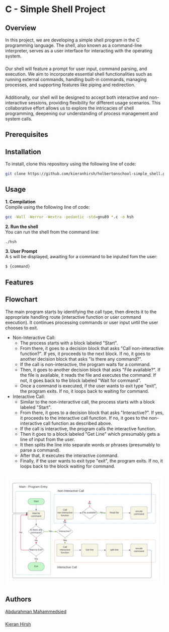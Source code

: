 # C - Simple Shell Project

## Overview
In this project, we are developing a simple shell program in the C programming language. The shell, also known as a command-line interpreter, serves as a user interface for interacting with the operating system.
###
Our shell will feature a prompt for user input, command parsing, and execution. We aim to incorporate essential shell functionalities such as running external commands, handling built-in commands, managing processes, and supporting features like piping and redirection. 
###
Additionally, our shell will be designed to accept both interactive and non-interactive sessions, providing flexibility for different usage scenarios. This collaborative effort allows us to explore the intricacies of shell programming, deepening our understanding of process management and system calls.

## Prerequisites


## Installation

To install, clone this repository using the following line of code:
```sh
git clone https://github.com/kieranhirsh/holbertonschool-simple_shell.git
```

## Usage

**1. Compilation**<br>
Compile using the following line of code:
```sh
gcc -Wall -Werror -Wextra -pedantic -std=gnu89 *.c -o hsh
```

**2. Run the shell**<br>
You can run the shell from the command line:
```sh
./hsh
```

**3. User Prompt**<br>
A ```$``` will be displayed, awaiting for a command to be inputed fom the user:
```bash
$ {command}
```


## Features


## Flowchart
The main program starts by identifying the call type, then directs it to the appropriate handling route (interactive function or user command execution). It continues processing commands or user input until the user chooses to exit.
- Non-Interactive Call:
  - The process starts with a block labeled "Start".
  - From there, it goes to a decision block that asks "Call non-interactive function?". If yes, it proceeds to the next block. If no, it goes to another decision block that asks "Is there any command?".
  - If the call is non-interactive, the program waits for a command.
  - Then, it goes to another decision block that asks "File available?". If the file is available, it reads the file and executes the command. If not, it goes back to the block labeled "Wait for command".
  - Once a command is executed, if the user wants to exit type "exit", the program exits. If no, it loops back to waiting for command.
- Interactive Call:
  - Similar to the non-interactive call, the process starts with a block labeled "Start".
  - From there, it goes to a decision block that asks "Interactive?". If yes, it proceeds to the interactive call function. If no, it goes to the non-interactive call function as described above.
  - If the call is interactive, the program calls the interactive function.
  - Then it goes to a block labeled "Get Line" which presumably gets a line of input from the user.
  - It then splits the line into separate words or phrases (presumably to parse a command).
  - After that, it executes the interactive command.
  - Finally, if the user wants to exit type "exit", the program exits. If no, it loops back to the block waiting for command.
###
![Flowchart.png](https://github.com/kieranhirsh/holbertonschool-simple_shell/blob/main/Flowchart.png)

## Authors
[Abdurahman Mahammedsied](https://github.com/amirasabdu)
###
[Kieran Hirsh](https://github.com/kieranhirsh)
